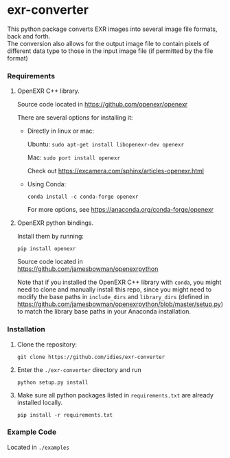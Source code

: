 # exr-converter
This python package converts EXR images into several image file formats, back and forth.  
The conversion also allows for the output image file to contain pixels of different data type to those 
in the input image file (if permitted by the file format)

### Requirements
1.  OpenEXR C++ library. 

    Source code located in https://github.com/openexr/openexr
    
    There are several options for installing it:

    * Directly in linux or mac:    

      Ubuntu: `sudo apt-get install libopenexr-dev openexr`
      
      Mac: `sudo port install openexr`

       Check out https://excamera.com/sphinx/articles-openexr.html

    * Using Conda:

       `conda install -c conda-forge openexr`
          
       For more options, see https://anaconda.org/conda-forge/openexr
  
2. OpenEXR python bindings.

    Install them by running: 
    
    `pip install openexr`

    Source code located in https://github.com/jamesbowman/openexrpython 
    
    Note that if you installed the OpenEXR C++ library with `conda`, you might need to 
    clone and manually install this repo, since you might need to modify the base paths in `include_dirs` and `library_dirs` (defined in https://github.com/jamesbowman/openexrpython/blob/master/setup.py) to match the library base paths in your Anaconda installation.

### Installation 
1. Clone the repository:
 
    `git clone https://github.com/idies/exr-converter`

2. Enter the `./exr-converter` directory and run

    `python setup.py install`

3. Make sure all python packages listed in `requirements.txt` are already installed locally.

    `pip install -r requirements.txt`
    
### Example Code
   Located in `./examples`
